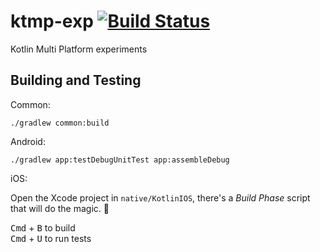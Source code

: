 # ktmp-exp [![Build Status](https://travis-ci.com/dcampogiani/ktmp.svg?branch=master)](https://travis-ci.com/dcampogiani/ktmp)
Kotlin Multi Platform experiments


## Building and Testing
Common:

    ./gradlew common:build

Android:

    ./gradlew app:testDebugUnitTest app:assembleDebug

iOS:

Open the Xcode project in `native/KotlinIOS`, there's a *Build Phase* script that will do the magic. 🧞

<kbd>Cmd</kbd> + <kbd>B</kbd> to build
<br>
<kbd>Cmd</kbd> + <kbd>U</kbd> to run tests
